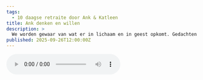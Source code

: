 ```yaml
---
tags:
  - 10 daagse retraite door Ank & Katleen
title: Ank denken en willen
description: >
  We worden gewaar van wat er in lichaam en in geest opkomt. Gedachten zijn een deel van onze ervaring waar we opmerkzaam van kunnen zijn, ze hoeven niet bestreden te worden
published: 2025-09-26T12:00:00Z
---
```


<audio controls class="w-full">
  <source src="/lezingen/Lezing Ank denken Maanhoeve aug 25.m4a" type="audio/mpeg" />
</audio>
